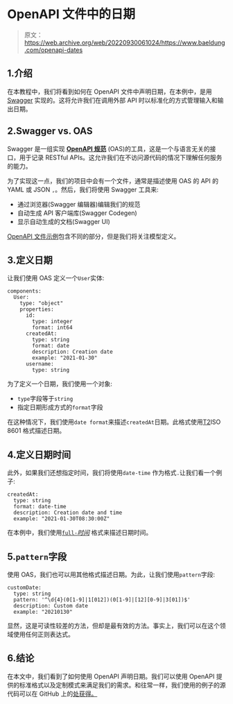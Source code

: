 # OpenAPI 文件中的日期

> 原文：<https://web.archive.org/web/20220930061024/https://www.baeldung.com/openapi-dates>

## 1.介绍

在本教程中，我们将看到如何在 OpenAPI 文件中声明日期，在本例中，是用 [Swagger](/web/20221129000635/https://www.baeldung.com/spring-rest-openapi-documentation) 实现的。这将允许我们在调用外部 API 时以标准化的方式管理输入和输出日期。

## 2.Swagger vs. OAS

Swagger 是一组实现 [**OpenAPI 规范**](https://web.archive.org/web/20221129000635/http://spec.openapis.org/oas/v3.0.3) (OAS)的工具，这是一个与语言无关的接口，用于记录 RESTful APIs。这允许我们在不访问源代码的情况下理解任何服务的能力。

为了实现这一点，我们的项目中会有一个文件，通常是描述使用 OAS 的 API 的 YAML 或 JSON `,`。然后，我们将使用 Swagger 工具来:

*   通过浏览器(Swagger 编辑器)编辑我们的规范
*   自动生成 API 客户端库(Swagger Codegen)
*   显示自动生成的文档(Swagger UI)

[OpenAPI 文件示例](https://web.archive.org/web/20221129000635/https://swagger.io/docs/specification/basic-structure/)包含不同的部分，但是我们将关注模型定义。

## 3.定义日期

让我们使用 OAS 定义一个`User`实体:

```
components:
  User:
    type: "object"
    properties:
      id:
        type: integer
        format: int64
      createdAt:
        type: string
        format: date
        description: Creation date
        example: "2021-01-30"
      username:
        type: string
```

为了定义一个日期，我们使用一个对象:

*   `type`字段等于`string`
*   指定日期形成方式的`format`字段

在这种情况下，我们使用`date format`来描述`createdAt`日期。此格式使用[T2](https://web.archive.org/web/20221129000635/https://xml2rfc.tools.ietf.org/public/rfc/html/rfc3339.html#anchor14)ISO 8601 格式描述日期。

## 4.定义日期时间

此外，如果我们还想指定时间，我们将使用`date-time` 作为格式`.`让我们看一个例子:

```
createdAt:
  type: string
  format: date-time
  description: Creation date and time
  example: "2021-01-30T08:30:00Z"
```

在本例中，我们使用[`full-`*时间*](https://web.archive.org/web/20221129000635/https://xml2rfc.tools.ietf.org/public/rfc/html/rfc3339.html#anchor14) 格式来描述日期时间。

## 5.`pattern`字段

使用 OAS，我们也可以用其他格式描述日期。为此，让我们使用`pattern`字段:

```
customDate: 
  type: string 
  pattern: '^\d{4}(0[1-9]|1[012])(0[1-9]|[12][0-9]|3[01])$'
  description: Custom date 
  example: "20210130"
```

显然，这是可读性较差的方法，但却是最有效的方法。事实上，我们可以在这个领域使用任何正则表达式。

## 6.结论

在本文中，我们看到了如何使用 OpenAPI 声明日期。我们可以使用 OpenAPI 提供的标准格式以及定制模式来满足我们的需求。和往常一样，我们使用的例子的源代码可以在 GitHub 上的[处获得。](https://web.archive.org/web/20221129000635/https://github.com/eugenp/tutorials/tree/master/spring-web-modules/spring-rest-http)